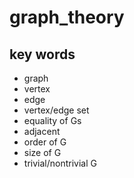 # graph_theory
## key words

- graph
- vertex
- edge
- vertex/edge set
- equality of Gs 
- adjacent
- order of G
- size of G
- trivial/nontrivial G
